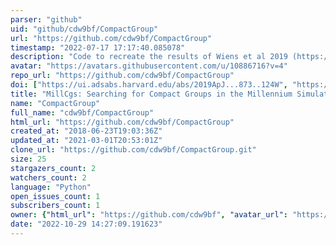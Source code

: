 ```yaml
---
parser: "github"
uid: "github/cdw9bf/CompactGroup"
url: "https://github.com/cdw9bf/CompactGroup"
timestamp: "2022-07-17 17:17:40.085078"
description: "Code to recreate the results of Wiens et al 2019 (https://authors.library.caltech.edu/93762/)"
avatar: "https://avatars.githubusercontent.com/u/10886716?v=4"
repo_url: "https://github.com/cdw9bf/CompactGroup"
doi: ["https://ui.adsabs.harvard.edu/abs/2019ApJ...873..124W", "https://ui.adsabs.harvard.edu/abs/2018ascl.soft11010W/abstract"]
title: "MillCgs: Searching for Compact Groups in the Millennium Simulation"
name: "CompactGroup"
full_name: "cdw9bf/CompactGroup"
html_url: "https://github.com/cdw9bf/CompactGroup"
created_at: "2018-06-23T19:03:36Z"
updated_at: "2021-03-01T20:53:01Z"
clone_url: "https://github.com/cdw9bf/CompactGroup.git"
size: 25
stargazers_count: 2
watchers_count: 2
language: "Python"
open_issues_count: 1
subscribers_count: 1
owner: {"html_url": "https://github.com/cdw9bf", "avatar_url": "https://avatars.githubusercontent.com/u/10886716?v=4", "login": "cdw9bf", "type": "User"}
date: "2022-10-29 14:27:09.191623"
---
```

